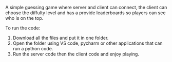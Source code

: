 A simple guessing game where server and client can connect, the client can choose the diffulty level and has a provide leaderboards so players can see who is on the top.

To run the code:
1. Download all the files and put it in one folder.
2. Open the folder using VS code, pycharm or other applications that can run a python code.
3. Run the server code then the client code and enjoy playing.
